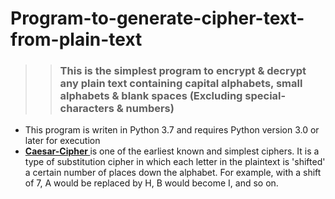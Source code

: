 # Program-to-generate-cipher-text-from-plain-text
>> ### This is the simplest program to encrypt & decrypt any plain text containing capital alphabets, small alphabets & blank spaces (Excluding special-characters & numbers)
+ This program is writen in Python 3.7 and requires Python version 3.0 or later for execution
+ **[Caesar-Cipher ](https://github.com/CodeWithChirag/Program-to-generate-cipher-text-from-plain-text/blob/master/Caesar-Cipher.py)**
is one of the earliest known and simplest ciphers. It is a type of substitution cipher in which each letter in the plaintext is 'shifted' a certain number of places down the alphabet. For example, with a shift of 7, A would be replaced by H, B would become I, and so on.
